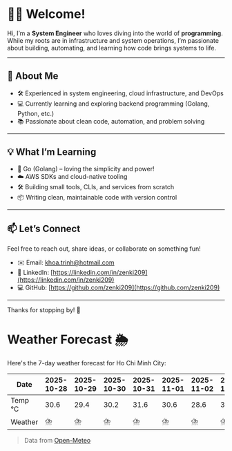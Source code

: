 # 👨‍💻 Welcome!

Hi, I’m a **System Engineer** who loves diving into the world of **programming**. While my roots are in infrastructure and system operations, I’m passionate about building, automating, and learning how code brings systems to life.

---

## 🚀 About Me

- 🛠️ Experienced in system engineering, cloud infrastructure, and DevOps
- 💻 Currently learning and exploring backend programming (Golang, Python, etc.)
- 📚 Passionate about clean code, automation, and problem solving

---

## 💡 What I’m Learning

- 🧠 Go (Golang) – loving the simplicity and power!
- ☁️ AWS SDKs and cloud-native tooling
- 🛠️ Building small tools, CLIs, and services from scratch
- 📦 Writing clean, maintainable code with version control

---

## 📫 Let’s Connect

Feel free to reach out, share ideas, or collaborate on something fun!

- ✉️ Email: khoa.trinh@hotmail.com
- 🔗 LinkedIn: [https://linkedin.com/in/zenki209](https://linkedin.com/in/zenki209)  
- 💻 GitHub: [https://github.com/zenki209](https://github.com/zenki209)

---

Thanks for stopping by! 🌱


# Weather Forecast 🌦️

Here's the 7-day weather forecast for Ho Chi Minh City:

| Date     | 2025-10-28 | 2025-10-29 | 2025-10-30 | 2025-10-31 | 2025-11-01 | 2025-11-02 | 2025-11-03 |
| -------- | ---------- | ---------- | ---------- | ---------- | ---------- | ---------- | ---------- |
| Temp °C  | 30.6       | 29.4       | 30.2       | 31.6       | 30.6       | 28.6       | 30.9       |
| Weather  | ⛈️         | ⛈️         | ⛈️         | ⛈️         | ⛈️         | ⛈️         | ⛈️         |


> Data from [Open-Meteo](https://open-meteo.com)